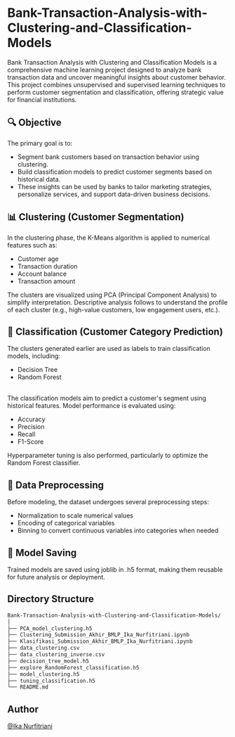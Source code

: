# Bank-Transaction-Analysis-with-Clustering-and-Classification-Models

Bank Transaction Analysis with Clustering and Classification Models is a comprehensive machine learning project designed to analyze bank transaction data and uncover meaningful insights about customer behavior. This project combines unsupervised and supervised learning techniques to perform customer segmentation and classification, offering strategic value for financial institutions.

## 🔍 Objective
The primary goal is to:
- Segment bank customers based on transaction behavior using clustering.
- Build classification models to predict customer segments based on historical data.
- These insights can be used by banks to tailor marketing strategies, personalize services, and support data-driven business decisions.

## 📊 Clustering (Customer Segmentation) <br>
In the clustering phase, the K-Means algorithm is applied to numerical features such as:
- Customer age
- Transaction duration
- Account balance
- Transaction amount

The clusters are visualized using PCA (Principal Component Analysis) to simplify interpretation. Descriptive analysis follows to understand the profile of each cluster (e.g., high-value customers, low engagement users, etc.).

## 🤖 Classification (Customer Category Prediction) <br>
The clusters generated earlier are used as labels to train classification models, including:
- Decision Tree
- Random Forest

<br>The classification models aim to predict a customer's segment using historical features. Model performance is evaluated using:
- Accuracy
- Precision
- Recall
- F1-Score 

Hyperparameter tuning is also performed, particularly to optimize the Random Forest classifier.

## 🧹 Data Preprocessing <br>
Before modeling, the dataset undergoes several preprocessing steps:
- Normalization to scale numerical values
- Encoding of categorical variables
- Binning to convert continuous variables into categories when needed

## 💾 Model Saving <br>
Trained models are saved using joblib in .h5 format, making them reusable for future analysis or deployment.

## Directory Structure
```bash
Bank-Transaction-Analysis-with-Clustering-and-Classification-Models/
│
├── PCA_model_clustering.h5                 
├── Clustering_Submission_Akhir_BMLP_Ika_Nurfitriani.ipynb 
├── Klasifikasi_Submission_Akhir_BMLP_Ika_Nurfitriani.ipynb  
├── data_clustering.csv      
├── data_clustering_inverse.csv
├── decision_tree_model.h5
├── explore_RandomForest_classification.h5
├── model_clustering.h5
├── tuning_classification.h5
└── README.md
```

## Author
[@Ika Nurfitriani](https://github.com/ikanurfitriani)